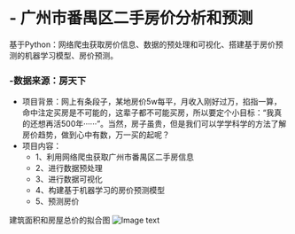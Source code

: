 # - 广州市番禺区二手房价分析和预测
基于Python：网络爬虫获取房价信息、数据的预处理和可视化、搭建基于房价预测的机器学习模型、房价预测。

### -数据来源：房天下
- 项目背景：网上有条段子，某地房价5w每平，月收入刚好过万，掐指一算，命中注定买房是不可能的，这辈子都不可能买房，所以要定个小目标：“我真的还想再活500年······”。当然，房子虽贵，但是我们可以学学科学的方法了解房价趋势，做到心中有数，万一买的起呢？
- 项目内容：
    - 1、利用网络爬虫获取广州市番禺区二手房信息
    - 2、进行数据预处理
    - 3、进行数据可视化
    - 4、构建基于机器学习的房价预测模型
    - 5、预测房价

建筑面积和房屋总价的拟合图
![Image text](https://github.com/jimmy0k/Xiamen-siming-house/blob/master/data.png)
